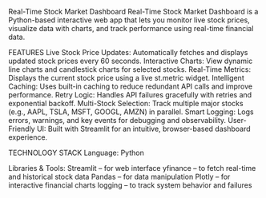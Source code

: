  Real-Time Stock Market Dashboard
Real-Time Stock Market Dashboard is a Python-based interactive web app that lets you monitor live stock prices, visualize data with charts, and track performance using real-time financial data.

 FEATURES
 Live Stock Price Updates: Automatically fetches and displays updated stock prices every 60 seconds.
 Interactive Charts: View dynamic line charts and candlestick charts for selected stocks.
 Real-Time Metrics: Displays the current stock price using a live st.metric widget.
 Intelligent Caching: Uses built-in caching to reduce redundant API calls and improve performance.
 Retry Logic: Handles API failures gracefully with retries and exponential backoff.
 Multi-Stock Selection: Track multiple major stocks (e.g., AAPL, TSLA, MSFT, GOOGL, AMZN) in parallel.
 Smart Logging: Logs errors, warnings, and key events for debugging and observability.
 User-Friendly UI: Built with Streamlit for an intuitive, browser-based dashboard experience.

 TECHNOLOGY STACK
Language: Python

Libraries & Tools:
Streamlit – for web interface
yfinance – to fetch real-time and historical stock data
Pandas – for data manipulation
Plotly – for interactive financial charts
logging – to track system behavior and failures
